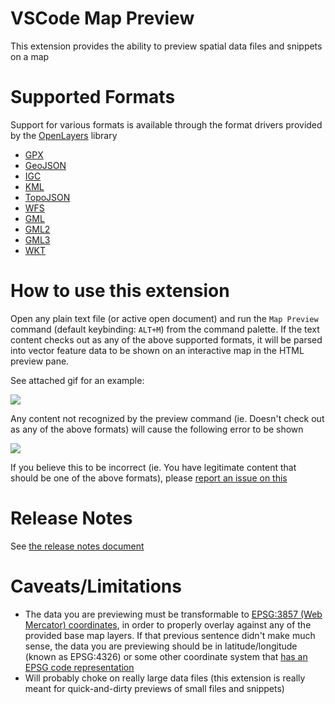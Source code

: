 # VSCode Map Preview

This extension provides the ability to preview spatial data files and snippets on a map

# Supported Formats

Support for various formats is available through the format drivers provided by the [OpenLayers](http://openlayers.org/) library

 * [GPX](http://openlayers.org/en/latest/apidoc/ol.format.GPX.html)
 * [GeoJSON](http://openlayers.org/en/latest/apidoc/ol.format.GeoJSON.html)
 * [IGC](http://openlayers.org/en/latest/apidoc/ol.format.IGC.html)
 * [KML](http://openlayers.org/en/latest/apidoc/ol.format.KML.html)
 * [TopoJSON](http://openlayers.org/en/latest/apidoc/ol.format.TopoJSON.html)
 * [WFS](http://openlayers.org/en/latest/apidoc/ol.format.WFS.html)
 * [GML](http://openlayers.org/en/latest/apidoc/ol.format.GML.html)
 * [GML2](http://openlayers.org/en/latest/apidoc/ol.format.GML2.html)
 * [GML3](http://openlayers.org/en/latest/apidoc/ol.format.GML3.html)
 * [WKT](http://openlayers.org/en/latest/apidoc/ol.format.WKT.html)

# How to use this extension

Open any plain text file (or active open document) and run the `Map Preview` command (default keybinding: `ALT+M`) from the command palette. If the 
text content checks out as any of the above supported formats, it will be parsed into vector feature data
to be shown on an interactive map in the HTML preview pane.

See attached gif for an example:

 ![](https://github.com/jumpinjackie/vscode-map-preview/raw/master/doc/map_preview.gif)

Any content not recognized by the preview command (ie. Doesn't check out as any of the above formats) will cause the following error to be shown

 ![](https://github.com/jumpinjackie/vscode-map-preview/raw/master/doc/preview_error.png)

If you believe this to be incorrect (ie. You have legitimate content that should be one of the above formats), please [report an issue on this](https://github.com/jumpinjackie/vscode-map-preview/issues)

# Release Notes

See [the release notes document](https://github.com/jumpinjackie/vscode-map-preview/blob/master/RELEASE_NOTES.md)

# Caveats/Limitations

 * The data you are previewing must be transformable to [EPSG:3857 (Web Mercator) coordinates](http://wiki.openstreetmap.org/wiki/EPSG:3857), in order to properly overlay against any of the provided base map layers. If that previous sentence didn't make much sense, the data you are previewing should be in latitude/longitude (known as EPSG:4326) or some other coordinate system that [has an EPSG code representation](http://epsg.io/) 
 * Will probably choke on really large data files (this extension is really meant for quick-and-dirty previews of small files and snippets)